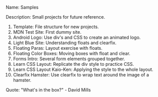 Name: Samples

Description: Small projects for future reference.

1. Template: File structure for new projects.
2. MDN Test Site: First dummy site.
3. Android Logo: Use div's and CSS to create an animated logo.
4. Light Blue Site: Understanding floats and clearfix.
5. Floating Paras: Layout exercise with floats.
6. Floating Color Boxes: Moving boxes with float and clear.
7. Forms Intro: Several form elements grouped together.
8. Learn CSS Layout: Replicate the div style to practice CSS.
9. Learn CSS Layout Kaio-Ken: Applying the style to the whole layout.
10. Clearfix Hamster: Use clearfix to wrap text around the image of a hamster. 

Quote: "What's in the box?" - David Mills
